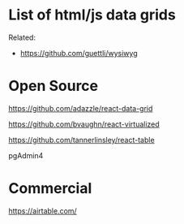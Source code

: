 # List of html/js data grids

Related:
*  https://github.com/guettli/wysiwyg


# Open Source

https://github.com/adazzle/react-data-grid

https://github.com/bvaughn/react-virtualized

https://github.com/tannerlinsley/react-table

pgAdmin4

# Commercial

https://airtable.com/
